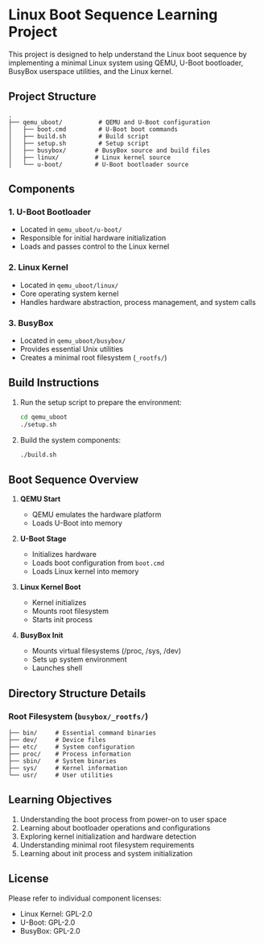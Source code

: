 # Linux Boot Sequence Learning Project

This project is designed to help understand the Linux boot sequence by implementing a minimal Linux system using QEMU, U-Boot bootloader, BusyBox userspace utilities, and the Linux kernel.

## Project Structure

```
.
├── qemu_uboot/          # QEMU and U-Boot configuration
│   ├── boot.cmd         # U-Boot boot commands
│   ├── build.sh         # Build script
│   ├── setup.sh         # Setup script
│   ├── busybox/        # BusyBox source and build files
│   ├── linux/          # Linux kernel source
│   └── u-boot/         # U-Boot bootloader source
```

## Components

### 1. U-Boot Bootloader
- Located in `qemu_uboot/u-boot/`
- Responsible for initial hardware initialization
- Loads and passes control to the Linux kernel

### 2. Linux Kernel
- Located in `qemu_uboot/linux/`
- Core operating system kernel
- Handles hardware abstraction, process management, and system calls

### 3. BusyBox
- Located in `qemu_uboot/busybox/`
- Provides essential Unix utilities
- Creates a minimal root filesystem (`_rootfs/`)

## Build Instructions

1. Run the setup script to prepare the environment:
   ```bash
   cd qemu_uboot
   ./setup.sh
   ```

2. Build the system components:
   ```bash
   ./build.sh
   ```

## Boot Sequence Overview

1. **QEMU Start**
   - QEMU emulates the hardware platform
   - Loads U-Boot into memory

2. **U-Boot Stage**
   - Initializes hardware
   - Loads boot configuration from `boot.cmd`
   - Loads Linux kernel into memory

3. **Linux Kernel Boot**
   - Kernel initializes
   - Mounts root filesystem
   - Starts init process

4. **BusyBox Init**
   - Mounts virtual filesystems (/proc, /sys, /dev)
   - Sets up system environment
   - Launches shell

## Directory Structure Details

### Root Filesystem (`busybox/_rootfs/`)
```
├── bin/     # Essential command binaries
├── dev/     # Device files
├── etc/     # System configuration
├── proc/    # Process information
├── sbin/    # System binaries
├── sys/     # Kernel information
└── usr/     # User utilities
```

## Learning Objectives

1. Understanding the boot process from power-on to user space
2. Learning about bootloader operations and configurations
3. Exploring kernel initialization and hardware detection
4. Understanding minimal root filesystem requirements
5. Learning about init process and system initialization


## License

Please refer to individual component licenses:
- Linux Kernel: GPL-2.0
- U-Boot: GPL-2.0
- BusyBox: GPL-2.0